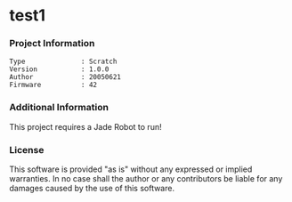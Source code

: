 test1
================



### Project Information
```
Type              : Scratch
Version           : 1.0.0
Author            : 20050621
Firmware          : 42
```

### Additional Information
This project requires a Jade Robot to run!

### License
This software is provided "as is" without any expressed or implied warranties.  In no case shall the author or any contributors be liable for any damages caused by the use of this software.

